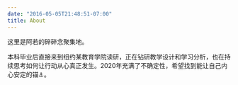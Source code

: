 ```yaml
---
date: "2016-05-05T21:48:51-07:00"
title: About
---
```


这里是阿若的碎碎念聚集地。

本科毕业后直接来到纽约某教育学院读研，正在钻研教学设计和学习分析，也在持续思考如何让行动从心真正发生。2020年充满了不确定性，希望找到能让自己内心安定的锚⚓️。
